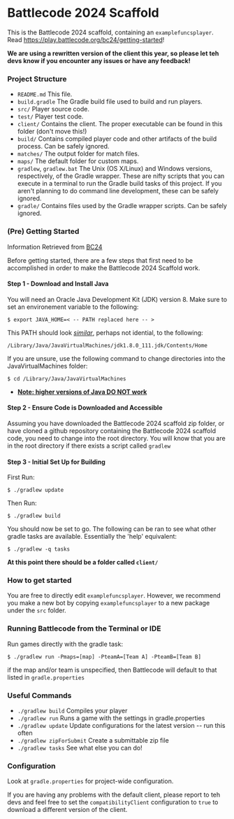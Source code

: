 # Battlecode 2024 Scaffold

This is the Battlecode 2024 scaffold, containing an `examplefuncsplayer`. Read https://play.battlecode.org/bc24/getting-started!

**We are using a rewritten version of the client this year, so please let teh devs know
if you encounter any issues or have any feedback!**

### Project Structure

- `README.md`
  This file.
- `build.gradle`
  The Gradle build file used to build and run players.
- `src/`
  Player source code.
- `test/`
  Player test code.
- `client/`
  Contains the client. The proper executable can be found in this folder (don't move this!)
- `build/`
  Contains compiled player code and other artifacts of the build process. Can be safely ignored.
- `matches/`
  The output folder for match files.
- `maps/`
  The default folder for custom maps.
- `gradlew`, `gradlew.bat`
  The Unix (OS X/Linux) and Windows versions, respectively, of the Gradle wrapper. These are nifty scripts that you can execute in a terminal to run the Gradle build tasks of this project. If you aren't planning to do command line development, these can be safely ignored.
- `gradle/`
  Contains files used by the Gradle wrapper scripts. Can be safely ignored.

### (Pre) Getting Started

Information Retrieved from [BC24](https://play.battlecode.org/bc24/getting-started)

Before getting started, there are a few steps that first need to be accomplished in order to make the Battlecode 2024 Scaffold work.

#### Step 1 - Download and Install Java

You will need an Oracle Java Development Kit (JDK) version 8. Make sure to set an environement variable to the following:

```
$ export JAVA_HOME=< -- PATH replaced here -- >
```

This PATH should look _<u>similar</u>_, perhaps not idential, to the following:

`/Library/Java/JavaVirtualMachines/jdk1.8.0_111.jdk/Contents/Home`

If you are unsure, use the following command to change directories into the JavaVirtualMachines folder:

```
$ cd /Library/Java/JavaVirtualMachines
```

- **<u>Note: higher versions of Java DO NOT work</u>**

#### Step 2 - Ensure Code is Downloaded and Accessible

Assuming you have downloaded the Battlecode 2024 scaffold zip folder, or have cloned a github repository containing the Battlecode 2024 scaffold code, you need to change into the root directory. You will know that you are in the root directory if there exists a script called `gradlew`

#### Step 3 - Initial Set Up for Building

First Run:

```
$ ./gradlew update
```

Then Run:

```
$ ./gradlew build
```

You should now be set to go. The following can be ran to see what other gradle tasks are available. Essentially the 'help' equivalent:

```
$ ./gradlew -q tasks
```

**At this point there should be a folder called `client/`**

### How to get started

You are free to directly edit `examplefuncsplayer`.
However, we recommend you make a new bot by copying `examplefuncsplayer` to a new package under the `src` folder.

### Running Battlecode from the Terminal or IDE

Run games directly with the gradle task:

```
$ ./gradlew run -Pmaps=[map] -PteamA=[Team A] -PteamB=[Team B]
```

if the map and/or team is unspecified, then Battlecode will default to that listed in `gradle.properties`

### Useful Commands

- `./gradlew build`
  Compiles your player
- `./gradlew run`
  Runs a game with the settings in gradle.properties
- `./gradlew update`
  Update configurations for the latest version -- run this often
- `./gradlew zipForSubmit`
  Create a submittable zip file
- `./gradlew tasks`
  See what else you can do!

### Configuration

Look at `gradle.properties` for project-wide configuration.

If you are having any problems with the default client, please report to teh devs and
feel free to set the `compatibilityClient` configuration to `true` to download a different
version of the client.

